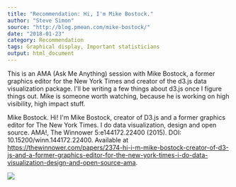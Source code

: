```yaml
---
title: "Recommendation: Hi, I'm Mike Bostock."
author: "Steve Simon"
source: "http://blog.pmean.com/mike-bostock/"
date: "2018-01-23"
category: Recommendation
tags: Graphical display, Important statisticians
output: html_document
---
```


This is an AMA (Ask Me Anything) session with Mike Bostock, a former
graphics editor for the New York Times and creator of the d3.js data
visualization package. I'll be writing a few things about d3.js once I
figure things out. Mike is someone worth watching, because he is working
on high visibility, high impact stuff.

<!---More--->

Mike Bostock. Hi! I'm Mike Bostock, creator of D3.js and a former
graphics editor for The New York Times. I do data visualization, design
and open source. AMA!, The Winnower 5:e144172.22400 (2015). DOI:
10.15200/winn.144172.22400. Available at
<https://thewinnower.com/papers/2374-hi-i-m-mike-bostock-creator-of-d3-js-and-a-former-graphics-editor-for-the-new-york-times-i-do-data-visualization-design-and-open-source-ama>.

![](../../../web/images/18/mike-bostock01.png)





